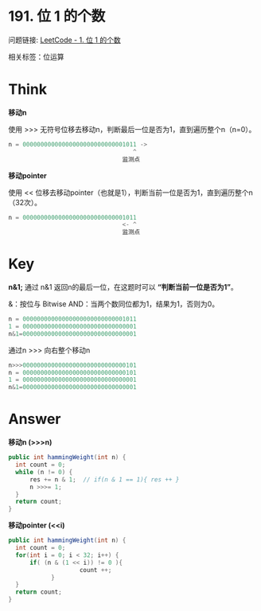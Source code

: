 # 191. 位 1 的个数

问题链接: [LeetCode - 1. 位 1 的个数](https://leetcode.cn/problems/number-of-1-bits/description/)

相关标签：位运算

# Think

**移动n**

使用 >>> 无符号位移去移动n，判断最后一位是否为1，直到遍历整个n（n=0）。

```java
n = 00000000000000000000000000001011 ->
                                   ^
                                监测点
```

**移动pointer**

使用 << 位移去移动pointer（也就是1），判断当前一位是否为1，直到遍历整个n（32次）。

```java
n = 00000000000000000000000000001011 
                                <- ^
                                监测点
```

# Key

**n&1;** 通过 n&1 返回n的最后一位，在这题时可以 **“判断当前一位是否为1”**。

&：按位与 Bitwise AND：当两个数同位都为1，结果为1，否则为0。

```java
n = 00000000000000000000000000001011
1 = 00000000000000000000000000000001
n&1=00000000000000000000000000000001
```

通过n >>> 向右整个移动n

```java
n>>>00000000000000000000000000000101
n = 00000000000000000000000000000101
1 = 00000000000000000000000000000001
n&1=00000000000000000000000000000001
```

# Answer

**移动n (>>>n)**

```java
public int hammingWeight(int n) {
  int count = 0;
  while (n != 0) {
      res += n & 1;  // if(n & 1 == 1){ res ++ }
      n >>>= 1;
  }
  return count;
}
```

**移动pointer (<<i)**

```java
public int hammingWeight(int n) {
  int count = 0;
  for(int i = 0; i < 32; i++) {
      if( (n & (1 << i)) != 0 ){
					count ++;
			}
  }
  return count;
}
```